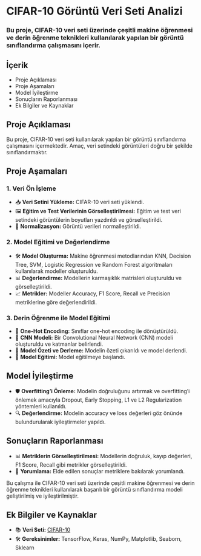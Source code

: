 # CIFAR-10 Görüntü Veri Seti Analizi

### Bu proje, CIFAR-10 veri seti üzerinde çeşitli makine öğrenmesi ve derin öğrenme teknikleri kullanılarak yapılan bir görüntü sınıflandırma çalışmasını içerir.

## İçerik
- Proje Açıklaması
- Proje Aşamaları
- Model İyileştirme
- Sonuçların Raporlanması
- Ek Bilgiler ve Kaynaklar

## Proje Açıklaması
Bu proje, CIFAR-10 veri seti kullanılarak yapılan bir görüntü sınıflandırma çalışmasını içermektedir. Amaç, veri setindeki görüntüleri doğru bir şekilde sınıflandırmaktır.

## Proje Aşamaları

### 1. Veri Ön İşleme
- 📥 **Veri Setini Yükleme:** CIFAR-10 veri seti yüklendi.
- 🖼️ **Eğitim ve Test Verilerinin Görselleştirilmesi:** Eğitim ve test veri setindeki görüntülerin boyutları yazdırıldı ve görselleştirildi.
- 🔄 **Normalizasyon:** Görüntü verileri normalleştirildi.

### 2. Model Eğitimi ve Değerlendirme
- 🛠️ **Model Oluşturma:** Makine öğrenmesi metodlarından KNN, Decision Tree, SVM, Logistic Regression ve Random Forest algoritmaları kullanılarak modeller oluşturuldu.
- 📊 **Değerlendirme:** Modellerin karmaşıklık matrisleri oluşturuldu ve görselleştirildi.
- 📈 **Metrikler:** Modeller Accuracy, F1 Score, Recall ve Precision metriklerine göre değerlendirildi.

### 3. Derin Öğrenme ile Model Eğitimi
- 🔢 **One-Hot Encoding:** Sınıflar one-hot encoding ile dönüştürüldü.
- 🧠 **CNN Modeli:** Bir Convolutional Neural Network (CNN) modeli oluşturuldu ve katmanlar belirlendi.
- 📜 **Model Özeti ve Derleme:** Modelin özeti çıkarıldı ve model derlendi.
- 🚀 **Model Eğitimi:** Model eğitilmeye başlandı.

## Model İyileştirme
- 🛡️ **Overfitting’i Önleme:** Modelin doğruluğunu artırmak ve overfitting’i önlemek amacıyla Dropout, Early Stopping, L1 ve L2 Regularization yöntemleri kullanıldı.
- 🔍 **Değerlendirme:** Modelin accuracy ve loss değerleri göz önünde bulundurularak iyileştirmeler yapıldı.

## Sonuçların Raporlanması
- 📊 **Metriklerin Görselleştirilmesi:** Modellerin doğruluk, kayıp değerleri, F1 Score, Recall gibi metrikler görselleştirildi.
- 📝 **Yorumlama:** Elde edilen sonuçlar metriklere bakılarak yorumlandı.

Bu çalışma ile CIFAR-10 veri seti üzerinde çeşitli makine öğrenmesi ve derin öğrenme teknikleri kullanılarak başarılı bir görüntü sınıflandırma modeli geliştirilmiş ve iyileştirilmiştir. 

## Ek Bilgiler ve Kaynaklar
- 📚 **Veri Seti:** [CIFAR-10](https://www.cs.toronto.edu/~kriz/cifar.html)
- 🛠️ **Gereksinimler:** TensorFlow, Keras, NumPy, Matplotlib, Seaborn, Sklearn

